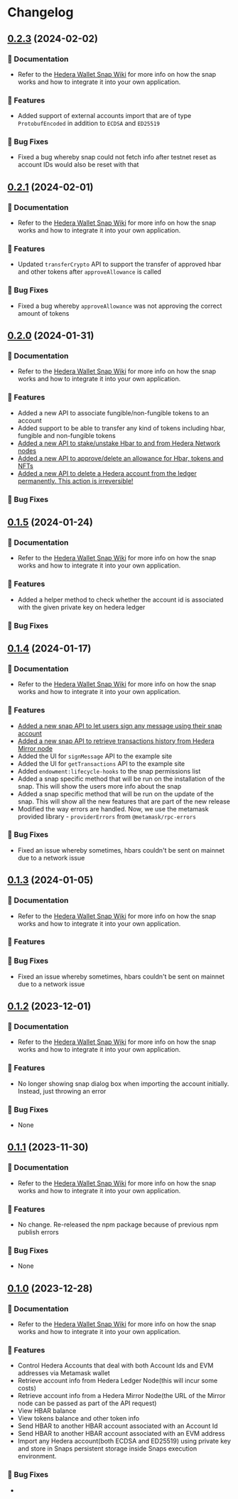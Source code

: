 # Changelog

## [0.2.3](https://github.com/hashgraph/hedera-metamask-snaps/compare/v0.2.3...v0.2.3) (2024-02-02)

### :page_with_curl: Documentation

- Refer to the [Hedera Wallet Snap Wiki](https://docs.tuum.tech/hedera-wallet-snap/) for more info on how the snap works and how to integrate it into your own application.

### :rocket: Features

- Added support of external accounts import that are of type `ProtobufEncoded` in addition to `ECDSA` and `ED25519`

### :bug: Bug Fixes

- Fixed a bug whereby snap could not fetch info after testnet reset as account IDs would also be reset with that

## [0.2.1](https://github.com/hashgraph/hedera-metamask-snaps/compare/v0.2.1...v0.2.1) (2024-02-01)

### :page_with_curl: Documentation

- Refer to the [Hedera Wallet Snap Wiki](https://docs.tuum.tech/hedera-wallet-snap/) for more info on how the snap works and how to integrate it into your own application.

### :rocket: Features

- Updated `transferCrypto` API to support the transfer of approved hbar and other tokens after `approveAllowance` is called

### :bug: Bug Fixes

- Fixed a bug whereby `approveAllowance` was not approving the correct amount of tokens

## [0.2.0](https://github.com/hashgraph/hedera-metamask-snaps/compare/v0.2.0...v0.2.0) (2024-01-31)

### :page_with_curl: Documentation

- Refer to the [Hedera Wallet Snap Wiki](https://docs.tuum.tech/hedera-wallet-snap/) for more info on how the snap works and how to integrate it into your own application.

### :rocket: Features

- Added a new API to associate fungible/non-fungible tokens to an account
- Added support to be able to transfer any kind of tokens including hbar, fungible and non-fungible tokens
- [Added a new API to stake/unstake Hbar to and from Hedera Network nodes](https://github.com/hashgraph/hedera-metamask-snaps/issues/54)
- [Added a new API to approve/delete an allowance for Hbar, tokens and NFTs](https://github.com/hashgraph/hedera-metamask-snaps/issues/52)
- [Added a new API to delete a Hedera account from the ledger permanently. This action is irreversible!](https://github.com/hashgraph/hedera-metamask-snaps/issues/53)

### :bug: Bug Fixes

## [0.1.5](https://github.com/hashgraph/hedera-metamask-snaps/compare/v0.1.5...v0.1.5) (2024-01-24)

### :page_with_curl: Documentation

- Refer to the [Hedera Wallet Snap Wiki](https://docs.tuum.tech/hedera-wallet-snap/) for more info on how the snap works and how to integrate it into your own application.

### :rocket: Features

- Added a helper method to check whether the account id is associated with the given private key on hedera ledger

### :bug: Bug Fixes

## [0.1.4](https://github.com/hashgraph/hedera-metamask-snaps/compare/v0.1.4...v0.1.4) (2024-01-17)

### :page_with_curl: Documentation

- Refer to the [Hedera Wallet Snap Wiki](https://docs.tuum.tech/hedera-wallet-snap/) for more info on how the snap works and how to integrate it into your own application.

### :rocket: Features

- [Added a new snap API to let users sign any message using their snap account](https://github.com/hashgraph/hedera-metamask-snaps/issues/31)
- [Added a new snap API to retrieve transactions history from Hedera Mirror node](https://github.com/hashgraph/hedera-metamask-snaps/issues/51)
- Added the UI for `signMessage` API to the example site
- Added the UI for `getTransactions` API to the example site
- Added `endowment:lifecycle-hooks` to the snap permissions list
- Added a snap specific method that will be run on the installation of the snap. This will show the users more info about the snap
- Added a snap specific method that will be run on the update of the snap. This will show all the new features that are part of the new release
- Modified the way errors are handled. Now, we use the metamask provided library - `providerErrors` from `@metamask/rpc-errors`

### :bug: Bug Fixes

- Fixed an issue whereby sometimes, hbars couldn't be sent on mainnet due to a network issue

## [0.1.3](https://github.com/hashgraph/hedera-metamask-snaps/compare/v0.1.3...v0.1.3) (2024-01-05)

### :page_with_curl: Documentation

- Refer to the [Hedera Wallet Snap Wiki](https://docs.tuum.tech/hedera-wallet-snap/) for more info on how the snap works and how to integrate it into your own application.

### :rocket: Features

### :bug: Bug Fixes

- Fixed an issue whereby sometimes, hbars couldn't be sent on mainnet due to a network issue

## [0.1.2](https://github.com/hashgraph/hedera-metamask-snaps/compare/v0.1.2...v0.1.2) (2023-12-01)

### :page_with_curl: Documentation

- Refer to the [Hedera Wallet Snap Wiki](https://docs.tuum.tech/hedera-wallet-snap/) for more info on how the snap works and how to integrate it into your own application.

### :rocket: Features

- No longer showing snap dialog box when importing the account initially. Instead, just throwing an error

### :bug: Bug Fixes

- None

## [0.1.1](https://github.com/hashgraph/hedera-metamask-snaps/compare/v0.1.1...v0.1.1) (2023-11-30)

### :page_with_curl: Documentation

- Refer to the [Hedera Wallet Snap Wiki](https://docs.tuum.tech/hedera-wallet-snap/) for more info on how the snap works and how to integrate it into your own application.

### :rocket: Features

- No change. Re-released the npm package because of previous npm publish errors

### :bug: Bug Fixes

- None

## [0.1.0](https://github.com/hashgraph/hedera-metamask-snaps/compare/v0.1.0...v0.1.0) (2023-12-28)

### :page_with_curl: Documentation

- Refer to the [Hedera Wallet Snap Wiki](https://docs.tuum.tech/hedera-wallet-snap/) for more info on how the snap works and how to integrate it into your own application.

### :rocket: Features

- Control Hedera Accounts that deal with both Account Ids and EVM addresses via Metamask wallet
- Retrieve account info from Hedera Ledger Node(this will incur some costs)
- Retrieve account info from a Hedera Mirror Node(the URL of the Mirror node can be passed as part of the API request)
- View HBAR balance
- View tokens balance and other token info
- Send HBAR to another HBAR account associated with an Account Id
- Send HBAR to another HBAR account associated with an EVM address
- Import any Hedera account(both ECDSA and ED25519) using private key and store in Snaps persistent storage inside Snaps execution environment.

### :bug: Bug Fixes

-
